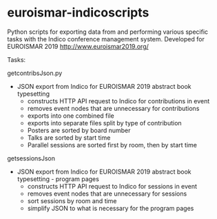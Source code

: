 # euroismar-indicoscripts
Python scripts for exporting data from and performing various specific tasks with the Indico conference management system.
Developed for EUROISMAR 2019 http://www.euroismar2019.org/

Tasks:

getcontribsJson.py
* JSON export from Indico for EUROISMAR 2019 abstract book typesetting
  * constructs HTTP API request to Indico for contributions in event
  * removes event nodes that are unnecessary for contributions
  * exports into one combined file
  * exports into separate files split by type of contribution
  * Posters are sorted by board number
  * Talks are sorted by start time
  * Parallel sessions are sorted first by room, then by start time

getsessionsJson
* JSON export from Indico for EUROISMAR 2019 abstract book typesetting - program pages
  * constructs HTTP API request to Indico for sessions in event
  * removes event nodes that are unnecessary for sessions
  * sort sessions by room and time
  * simplify JSON to what is necessary for the program pages
